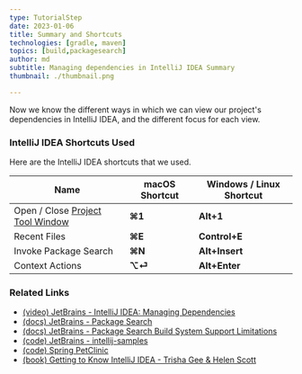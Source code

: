 ```yaml
---
type: TutorialStep
date: 2023-01-06
title: Summary and Shortcuts
technologies: [gradle, maven]
topics: [build,packagesearch]
author: md
subtitle: Managing dependencies in IntelliJ IDEA Summary
thumbnail: ./thumbnail.png

---
```


Now we know the different ways in which we can view our project's dependencies in IntelliJ IDEA, and the different focus for each view.

### IntelliJ IDEA Shortcuts Used
Here are the IntelliJ IDEA shortcuts that we used.

| Name                                                                                             | macOS Shortcut | Windows / Linux Shortcut |
|--------------------------------------------------------------------------------------------------|----------------|--------------------------|
| Open / Close [Project Tool Window](https://www.jetbrains.com/help/idea/project-tool-window.html) | **⌘1**         | **Alt+1**                |
| Recent Files                                                                                     | **⌘E**         | **Control+E**            |
| Invoke Package Search                                                                            | **⌘N**         | **Alt+Insert**           |
| Context Actions                                                                                  | **⌥⏎**         | **Alt+Enter**            |


### Related Links
- [(video) JetBrains - IntelliJ IDEA: Managing Dependencies](https://www.youtube.com/watch?v=nqb9yAecM9Y)
- [(docs) JetBrains - Package Search](https://www.jetbrains.com/help/idea/package-search.html)
- [(docs) JetBrains - Package Search Build System Support Limitations](https://www.jetbrains.com/help/idea/package-search-build-system-support-limitations.html)
- [(code) JetBrains - intellij-samples](https://github.com/JetBrains/intellij-samples)
- [(code) Spring PetClinic](https://github.com/spring-projects/spring-petclinic)
- [(book) Getting to Know IntelliJ IDEA - Trisha Gee & Helen Scott](https://leanpub.com/gettingtoknowIntelliJIDEA)


